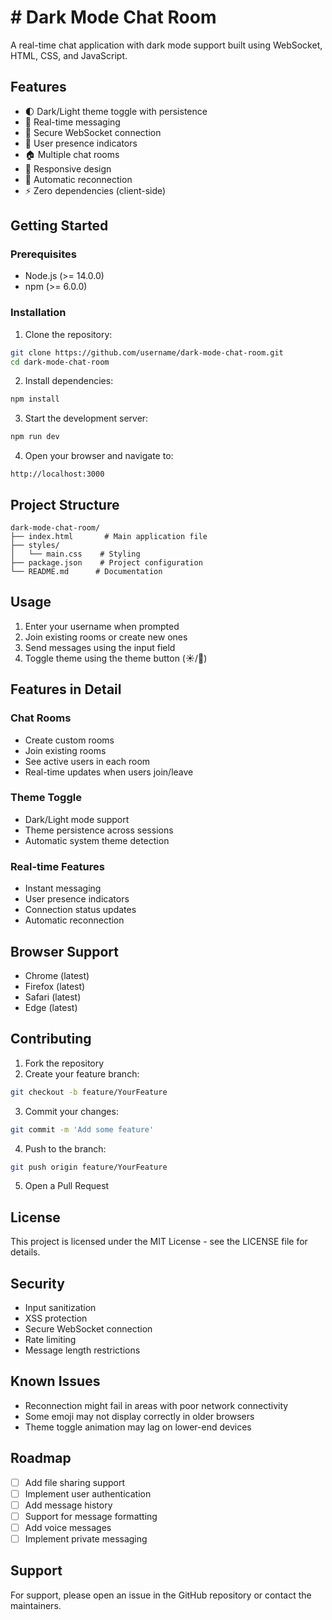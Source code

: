 # # Dark Mode Chat Room

A real-time chat application with dark mode support built using WebSocket, HTML, CSS, and JavaScript.

## Features

- 🌓 Dark/Light theme toggle with persistence
- 💬 Real-time messaging
- 🔐 Secure WebSocket connection
- 👥 User presence indicators
- 🏠 Multiple chat rooms
- 📱 Responsive design
- 🔄 Automatic reconnection
- ⚡ Zero dependencies (client-side)

## Getting Started

### Prerequisites

- Node.js (>= 14.0.0)
- npm (>= 6.0.0)

### Installation

1. Clone the repository:
```bash
git clone https://github.com/username/dark-mode-chat-room.git
cd dark-mode-chat-room
```

2. Install dependencies:
```bash
npm install
```

3. Start the development server:
```bash
npm run dev
```

4. Open your browser and navigate to:
```
http://localhost:3000
```

## Project Structure

```
dark-mode-chat-room/
├── index.html       # Main application file
├── styles/
│   └── main.css    # Styling
├── package.json    # Project configuration
└── README.md      # Documentation
```

## Usage

1. Enter your username when prompted
2. Join existing rooms or create new ones
3. Send messages using the input field
4. Toggle theme using the theme button (☀️/🌙)

## Features in Detail

### Chat Rooms
- Create custom rooms
- Join existing rooms
- See active users in each room
- Real-time updates when users join/leave

### Theme Toggle
- Dark/Light mode support
- Theme persistence across sessions
- Automatic system theme detection

### Real-time Features
- Instant messaging
- User presence indicators
- Connection status updates
- Automatic reconnection

## Browser Support

- Chrome (latest)
- Firefox (latest)
- Safari (latest)
- Edge (latest)

## Contributing

1. Fork the repository
2. Create your feature branch:
```bash
git checkout -b feature/YourFeature
```
3. Commit your changes:
```bash
git commit -m 'Add some feature'
```
4. Push to the branch:
```bash
git push origin feature/YourFeature
```
5. Open a Pull Request

## License

This project is licensed under the MIT License - see the LICENSE file for details.

## Security

- Input sanitization
- XSS protection
- Secure WebSocket connection
- Rate limiting
- Message length restrictions

## Known Issues

- Reconnection might fail in areas with poor network connectivity
- Some emoji may not display correctly in older browsers
- Theme toggle animation may lag on lower-end devices

## Roadmap

- [ ] Add file sharing support
- [ ] Implement user authentication
- [ ] Add message history
- [ ] Support for message formatting
- [ ] Add voice messages
- [ ] Implement private messaging

## Support

For support, please open an issue in the GitHub repository or contact the maintainers.